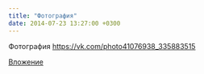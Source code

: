 ```yaml
---
title: "Фотография"
date: 2014-07-23 13:27:00 +0300
---
```


Фотография
https://vk.com/photo41076938_335883515

[Вложение](https://vk.com/photo41076938_335883515)
